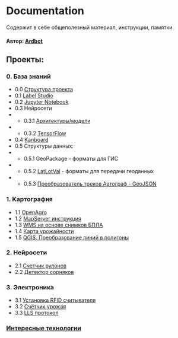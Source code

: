 # Documentation
Содержит в себе общеполезный материал, инструкции, памятки
#### Автор: [Ardbot](https://github.com/Ardbot)

## Проекты:
### 0. База знаний
+ 0.0 [Структура проекта](/knowledgeBase/projectExample/Readme.md)
+ 0.1 [Label Studio](/knowledgeBase/LabelStudio.md)
+ 0.2 [Jupyter Notebook](/knowledgeBase/JupyterNotebook.md)
+ 0.3 Нейросети
+ + 0.3.1 [Архитектуры/модели](/knowledgeBase/neuralNetwork/models.md) 
+ + 0.3.2 [TensorFlow](/knowledgeBase/TensorFlow.md)
+ 0.4 [Kanboard](/knowledgeBase/Kanboard.md)
+ 0.5 Структуры данных:
+ + 0.5.1 GeoPackage - форматы для ГИС
+ + 0.5.2 [LatLotVal](/knowledgeBase/Сartography/LatLotVal.md) - форматы для передачи геоданных
+ + 0.5.3 [Преобразователь треков Автограф - GeoJSON](/knowledgeBase/Сartography/LatLotVal.md) 


### 1. Картография
+ 1.1 [OpenAgro]()
+ 1.2 [MapServer инструкция](/knowledgeBase/mapServer.md)
+ 1.3 [WMS на основе снимков БПЛА]()
+ 1.4 [Карта урожайности](https://github.com/Ardbot/HarvestMap)
+ 1.5 [QGIS. Преобразование линий в полигоны](/knowledgeBase/QGIS/area%20calculation.md)

### 2. Нейросети
+ 2.1 [Счетчик рулонов](https://github.com/Ardbot/CounterRoll) 
+ 2.2 [Детектор сорняков]()

### 3.  Электроника
+ 3.1 [Установка RFID считывателя](/knowledgeBase/hard/RFIDreader.md)
+ 3.2 [Счётчик урожая](https://github.com/Ardbot/harvestCounter)
+ 3.3 [LLS протокол](/KnowledgeBase/hard/LLSprotocol.md)

### [Интересные технологии](/listTech.md)